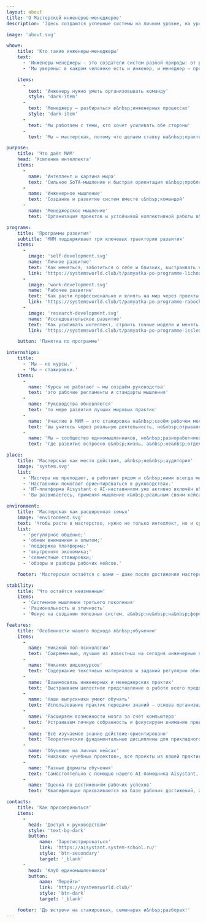 ```yaml
---
layout: about
title: 'О Мастерской инженеров‑менеджеров'
description: 'Здесь создаются успешные системы на личном уровне, на уровне команд и предприятий, сообществ и общества.'

image: 'about.svg'

whowe:
    title: 'Кто такие инженеры-менеджеры'
    text:
      - 'Инженеры-менеджеры — это создатели систем разной природы: от ракет до сообществ, от ИТ-систем до мастерства.'
      - 'Мы уверены: в каждом человеке есть и инженер, и менеджер — просто с разной долей.'

    items:
      -
        text: 'Инженеру нужно уметь организовывать команду'
        style: 'dark-item'
      -
        text: 'Менеджеру — разбираться в&nbsp;инженерных процессах'
        style: 'dark-item'
      -
        text: 'Мы работаем с теми, кто хочет усиливать обе стороны'
      -
        text: 'Мы — мастерская, потому что делаем ставку на&nbsp;практику и среду'

purpose:
    title: 'Что даёт МИМ'
    head: 'Усиление интеллекта'
    items:
      -
        name: 'Интеллект и картина мира'
        text: 'Сильное SoTA-мышление и быстрая ориентация в&nbsp;проблемных ситуациях'
      -
        name: 'Инженерное мышление'
        text: 'Создание и развитие систем вместе с&nbsp;командой'
      -
        name: 'Менеджерское мышление'
        text: 'Организация проектов и устойчивой коллективной работы в&nbsp;условиях неопределённости'

programs:
    title: 'Программы развития'
    subtitle: 'МИМ поддерживает три ключевых траектории развития'
    items:
      -
        image: 'self-development.svg'
        name: 'Личное развитие'
        text: 'Как меняться, заботиться о себе и близких, выстраивать жизнь'
        link: 'https://systemsworld.club/t/pamyatka-po-programme-lichnogo-razvitiya/25981'
      -
        image: 'work-development.svg'
        name: 'Рабочее развитие'
        text: 'Как расти профессионально и влиять на мир через проекты'
        link: 'https://systemsworld.club/t/pamyatka-po-programme-rabochego-razvitiya-inzhenerov-menedzherov-mim/25895'
      -
        image: 'research-development.svg'
        name: 'Исследовательское развитие'
        text: 'Как усиливать интеллект, строить точные модели и менять картину мира'
        link: 'https://systemsworld.club/t/pamyatka-po-programme-issledovatelskogo-razvitiya-inzhenerov-menedzherov-mim/25978'

    button: 'Памятка по программе'

internships:
    title:
      - 'Мы — не курсы.'
      - 'Мы — стажировки.'
    items:
      -
        name: 'Курсы не работают — мы создаём руководства'
        text: 'это рабочие регламенты и стандарты мышления'
      -
        name: 'Руководства обновляются'
        text: 'по мере развития лучших мировых практик'
      -
        name: 'Участие в МИМ — это стажировка на&nbsp;своём рабочем месте'
        text: 'вы учитесь через реальную деятельность, не&nbsp;отрываясь от&nbsp;контекста'
      -
        name: 'Мы — сообщество единомышленников, но&nbsp;разноработников'
        text: 'где развитие встроено в&nbsp;жизнь, а&nbsp;не&nbsp;отделено от&nbsp;неё'

place:
    title: 'Мастерская как место действия, а&nbsp;не&nbsp;аудитория'
    image: 'system.svg'
    list:
      - 'Мастера не преподают, а работают рядом и с&nbsp;ними всегда можно поговорить или посмотреть их деятельность.'
      - 'Наставники помогают ориентироваться в руководствах.'
      - 'ИТ-платформа Aisystant с AI-наставником уже активно включён в&nbsp;процесс.'
      - 'Вы развиваетесь, применяя мышление к&nbsp;реальным своим кейсам, а&nbsp;не&nbsp;тестовым задачам.'

environment:
    title: 'Мастерская как расширенная семья'
    image: 'environment.svg'
    text: 'Чтобы расти в мастерство, нужно не только интеллект, но и среда:'
    list:
      - 'регулярное общение;'
      - 'обмен вниманием и опытом;'
      - 'поддержка платформы;'
      - 'внутренняя экономика;'
      - 'совместные стажировки;'
      - 'обзоры и разборы рабочих кейсов.'

    footer: 'Мастерская остаётся с вами — даже после достижения мастерства.'

stability:
    title: 'Что остаётся неизменным'
    items:
      - 'Системное мышление третьего поколения'
      - 'Рациональность и этичность'
      - 'Фокус на создании полезных систем, а&nbsp;не&nbsp;на&nbsp;формальных сертификатах'

features:
    title: 'Особенности нашего подхода в&nbsp;обучении'
    items:
      -
        name: 'Никакой поп-психологии'
        text: 'Современные, лучшие из известных на сегодня инженерные подходы'
      -
        name: 'Никаких видеокурсов'
        text: 'Содержание текстовых материалов и заданий регулярно обновляется, чтобы отражать современное состояние изучаемых практик'
      -
        name: 'Взаимосвязь инженерных и менеджерских практик'
        text: 'Выстраиваем целостное представление о работе всего предприятия и для инженера, и для менеджера'
      -
        name: 'Наши выпускники умеют обучать'
        text: 'Использование практик передачи знаний — основа организационного развития'
      -
        name: 'Расширяем возможности мозга за счёт компьютера'
        text: 'Устраиваем личную собранность и фокусируем внимание предприятия за счёт современных технологий'
      -
        name: 'Всё изучаемое знание действие-ориентировано'
        text: 'Теоретические фундаментальные дисциплины для прикладного практического использования'
      -
        name: 'Обучение на личных кейсах'
        text: 'Никаких «учебных проектов», все проекты из вашей практики'
      -
        name: 'Разные форматы обучения'
        text: 'Самостоятельно с помощью нашего AI-помощника Aisystant, с поддержкой преподавателя, корпоративные и вузовские группы'
      -
        name: 'Оценка по достижениям рабочих успехов'
        text: 'Квалификации присваиваются на базе рабочих достижений, а не по итогам экзаменов'

contacts:
    title: 'Как присоединиться'
    items:
      -
        head: 'Доступ к руководствам'
        style: 'text-bg-dark'
        button:
            name: 'Зарегистрироваться'
            link: 'https://aisystant.system-school.ru/'
            style: 'btn-secondary'
            target: '_blank'
      -
        head: 'Клуб единомышленников'
        button:
            name: 'Перейти'
            link: 'https://systemsworld.club/'
            style: 'btn-dark'
            target: '_blank'

    footer: 'До встречи на стажировках, семинарах и&nbsp;разборах!'
---
```

